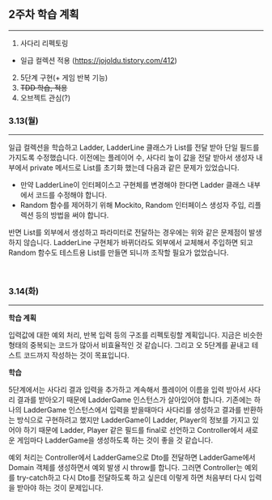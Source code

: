 ## 2주차 학습 계획

---

1. 사다리 리펙토링
  - 일급 컬렉션 적용 (https://jojoldu.tistory.com/412)
2. 5단계 구현(+ 게임 반복 기능)
3. ~~TDD 학습, 적용~~  
4. 오브젝트 관심(?)


### 3.13(월)

---

일급 컬렉션을 학습하고 Ladder, LadderLine 클래스가 List를 전달 받아 단일 필드를 가지도록 수정했습니다. 이전에는 플레이어 수, 사다리 높이 값을 전달 받아서 생성자 내부에서 private 메서드로 List를 초기화 했는데 다음과 같은 문제가 있었습니다.  
  
- 만약 LadderLine이 인터페이스고 구현체를 변경해야 한다면 Ladder 클래스 내부에서 코드를 수정해야 합니다.  
- Random 함수를 제어하기 위해 Mockito, Random 인터페이스 생성자 주입, 리플렉션 등의 방법을 써야 합니다.  
    
반면 List를 외부에서 생성하고 파라미터로 전달하는 경우에는 위와 같은 문제점이 발생하지 않습니다. LadderLine 구현체가 바뀌더라도 외부에서 교체해서 주입하면 되고 Random 함수도 테스트용 List를 만들면 되니까 조작할 필요가 없었습니다.  

<br>

### 3.14(화)

---

**학습 계획**

입력값에 대한 예외 처리, 반복 입력 등의 구조를 리펙토링할 계획입니다. 지금은 비슷한 형태의 중복되는 코드가 많아서 비효율적인 것 같습니다. 그리고 오 
5단계를 끝내고 테스트 코드까지 작성하는 것이 목표입니다.

**학습**

5단계에서는 사다리 결과 입력을 추가하고 계속해서 플레이어 이름을 입력 받아서 사다리 결과를 받아오기 때문에 LadderGame 인스턴스가 살아있어야 합니다. 
기존에는 하나의 LadderGame 인스턴스에서 입력을 받을때마다 사다리를 생성하고 결과를 반환하는 방식으로 구현하려고 했지만 
LadderGame이 Ladder, Player의 정보를 가지고 있어야 하기 때문에 Ladder, Player 같은 필드를 final로 선언하고 
Controller에서 새로운 게임마다 LadderGame을 생성하도록 하는 것이 좋을 것 같습니다.

예외 처리는 Controller에서 LadderGame으로 Dto를 전달하면 LadderGame에서 Domain 객체를 생성하면서 예외 발생 시 throw를 합니다. 
그러면 Controller는 예외를 try-catch하고 다시 Dto를 전달하도록 하고 싶은데 이렇게 하면 처음부터 다시 입력을 받아야 하는 것이 문제입니다.
